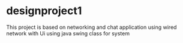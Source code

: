# designproject1
This project is based on networking and chat application using wired network  with Ui using java swing class for system
